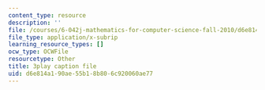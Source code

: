 ```yaml
---
content_type: resource
description: ''
file: /courses/6-042j-mathematics-for-computer-science-fall-2010/d6e814a190ae55b18b806c920060ae77_XX7ePR21Ook.vtt
file_type: application/x-subrip
learning_resource_types: []
ocw_type: OCWFile
resourcetype: Other
title: 3play caption file
uid: d6e814a1-90ae-55b1-8b80-6c920060ae77
---
```

